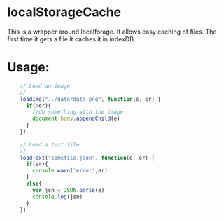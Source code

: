 localStorageCache
=================

This is a wrapper around localforage. It allows easy caching of files. The first time it gets a file it caches it in indexDB.

Usage:
===============
```javascript
    // Load an image
    //
    loadImg("../data/data.png", function(e, er) {
      if(!er){
        //do something with the image
        document.body.appendChild(e)
      }
    })
    
    // Load a text file
    //
    loadText("somefile.json", function(e, er) {
      if(er){
        console.warn('error',er)
      }
      else{
        var jsn = JSON.parse(e)
        console.log(jsn)
      }
    })

```

